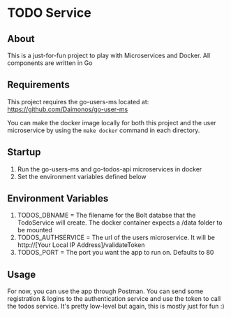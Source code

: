 # TODO Service

## About

This is a just-for-fun project to play with Microservices and Docker. All components are written in Go

## Requirements

This project requires the go-users-ms located at: https://github.com/Daimonos/go-user-ms

You can make the docker image locally for both this project and the user microservice by using the `make docker` command in each directory.

## Startup

1. Run the go-users-ms and go-todos-api microservices in docker
2. Set the environment variables defined below

## Environment Variables

1. TODOS_DBNAME = The filename for the Bolt databse that the TodoService will create. The docker container expects a /data folder to be mounted
2. TODOS_AUTHSERVICE = The url of the users microservice. It will be http://[Your Local IP Address]/validateToken
3. TODOS_PORT = The port you want the app to run on. Defaults to 80

## Usage

For now, you can use the app through Postman. You can send some registration & logins to the authentication service and use the token to call the todos service. It's pretty low-level but again, this is mostly just for fun :)
